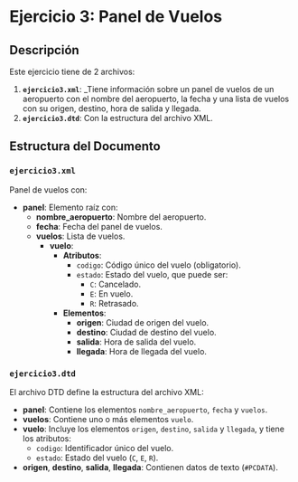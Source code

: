 # Ejercicio 3: Panel de Vuelos

## Descripción
Este ejercicio tiene de 2 archivos:
1. **`ejercicio3.xml`**: _Tiene información sobre un panel de vuelos de un aeropuerto con el nombre del aeropuerto, la fecha y una lista de vuelos con su origen, destino, hora de salida y llegada.
2. **`ejercicio3.dtd`**: Con la estructura del archivo XML.

## Estructura del Documento
### `ejercicio3.xml`
Panel de vuelos con:
- **panel**: Elemento raíz con:
  - **nombre_aeropuerto**: Nombre del aeropuerto.
  - **fecha**: Fecha del panel de vuelos.
  - **vuelos**: Lista de vuelos.
    - **vuelo**: 
      - **Atributos**:
        - `codigo`: Código único del vuelo (obligatorio).
        - `estado`: Estado del vuelo, que puede ser:
          - `C`: Cancelado.
          - `E`: En vuelo.
          - `R`: Retrasado.
      - **Elementos**:
        - **origen**: Ciudad de origen del vuelo.
        - **destino**: Ciudad de destino del vuelo.
        - **salida**: Hora de salida del vuelo.
        - **llegada**: Hora de llegada del vuelo.

### `ejercicio3.dtd`
El archivo DTD define la estructura del archivo XML:
- **panel**: Contiene los elementos `nombre_aeropuerto`, `fecha` y `vuelos`.
- **vuelos**: Contiene uno o más elementos `vuelo`.
- **vuelo**: Incluye los elementos `origen`, `destino`, `salida` y `llegada`, y tiene los atributos:
  - `codigo`: Identificador único del vuelo.
  - `estado`: Estado del vuelo (`C`, `E`, `R`).
- **origen**, **destino**, **salida**, **llegada**: Contienen datos de texto (`#PCDATA`).
